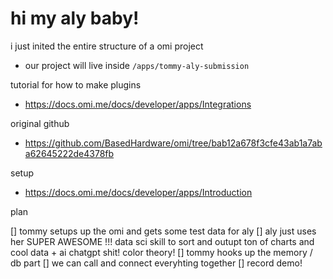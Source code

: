 # hi my aly baby!

i just inited the entire structure of a omi project

- our project will live inside `/apps/tommy-aly-submission`

tutorial for how to make plugins

- https://docs.omi.me/docs/developer/apps/Integrations

original github

- https://github.com/BasedHardware/omi/tree/bab12a678f3cfe43ab1a7aba62645222de4378fb

setup

- https://docs.omi.me/docs/developer/apps/Introduction

plan

[] tommy setups up the omi and gets some test data for aly
[] aly just uses her SUPER AWESOME !!! data sci skill to sort and outupt ton of charts and cool data + ai chatgpt shit! color theory!
[] tommy hooks up the memory / db part
[] we can call and connect everyhting together
[] record demo!
